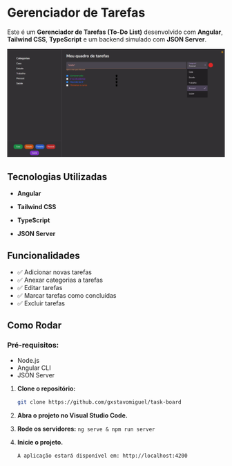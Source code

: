 # Gerenciador de Tarefas
Este é um **Gerenciador de Tarefas (To-Do List)** desenvolvido com **Angular**, **Tailwind CSS**, **TypeScript** e um backend simulado com **JSON Server**.

![Task Board](public/taskboard.png)

## Tecnologias Utilizadas
-   **Angular** 
    
-   **Tailwind CSS**
    
-   **TypeScript**
    
-   **JSON Server** 

## Funcionalidades

-   ✅ Adicionar novas tarefas
-   ✅ Anexar categorias a tarefas
-   ✅ Editar tarefas
-   ✅ Marcar tarefas como concluídas
-   ✅ Excluir tarefas

## Como Rodar 
### Pré-requisitos:
-   Node.js 
-   Angular CLI 
-   JSON Server 

1. **Clone o repositório:**
   ```bash
   git clone https://github.com/gxstavomiguel/task-board
2. **Abra o projeto no Visual Studio Code.**

3. **Rode os servidores:**
``
	ng serve & npm run server
   ``

4. **Inicie o projeto.**
   ```bash 
   A aplicação estará disponível em: http://localhost:4200

